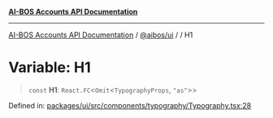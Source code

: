 [**AI-BOS Accounts API Documentation**](../../../README.md)

***

[AI-BOS Accounts API Documentation](../../../README.md) / [@aibos/ui](../README.md) / [](../README.md) / H1

# Variable: H1

> `const` **H1**: `React.FC`\<`Omit`\<`TypographyProps`, `"as"`\>\>

Defined in: [packages/ui/src/components/typography/Typography.tsx:28](https://github.com/pohlai88/accounts/blob/48103fb36d28b2b9bfb33472b6de2f719773cde9/packages/ui/src/components/typography/Typography.tsx#L28)
